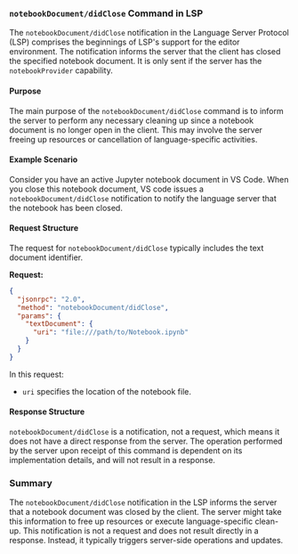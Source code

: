 ### `notebookDocument/didClose` Command in LSP

The `notebookDocument/didClose` notification in the Language Server Protocol (LSP) comprises the beginnings of LSP's support for the editor environment. The notification informs the server that the client has closed the specified notebook document. It is only sent if the server has the `notebookProvider` capability.

#### Purpose

The main purpose of the `notebookDocument/didClose` command is to inform the server to perform any necessary cleaning up since a notebook document is no longer open in the client. This may involve the server freeing up resources or cancellation of language-specific activities.

#### Example Scenario

Consider you have an active Jupyter notebook document in VS Code. When you close this notebook document, VS code issues a `notebookDocument/didClose` notification to notify the language server that the notebook has been closed.

#### Request Structure

The request for `notebookDocument/didClose` typically includes the text document identifier.

**Request:**

```json
{
  "jsonrpc": "2.0",
  "method": "notebookDocument/didClose",
  "params": {
    "textDocument": {
      "uri": "file:///path/to/Notebook.ipynb"
    }
  }
}
```

In this request:
- `uri` specifies the location of the notebook file.

#### Response Structure

`notebookDocument/didClose` is a notification, not a request, which means it does not have a direct response from the server. The operation performed by the server upon receipt of this command is dependent on its implementation details, and will not result in a response.

### Summary

The `notebookDocument/didClose` notification in the LSP informs the server that a notebook document was closed by the client. The server might take this information to free up resources or execute language-specific clean-up. This notification is not a request and does not result directly in a response. Instead, it typically triggers server-side operations and updates.
